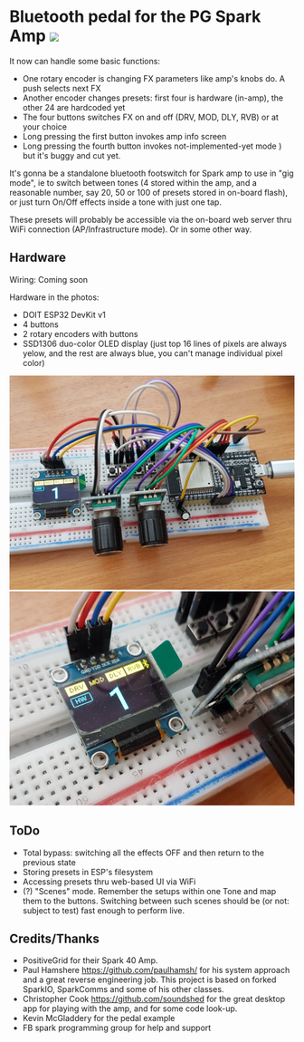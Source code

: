 # Bluetooth pedal for the PG Spark Amp ![](https://www.travis-ci.com/copych/BT_Spark_pedal.svg?branch=master)
It now can handle some basic functions:
* One rotary encoder is changing FX parameters like amp's knobs do. A push selects next FX
* Another encoder changes presets: first four is hardware (in-amp), the other 24 are hardcoded yet
* The four buttons switches FX on and off (DRV, MOD, DLY, RVB) or at your choice
* Long pressing the first button invokes amp info screen
* Long pressing the fourth button invokes not-implemented-yet mode ) 
but it's buggy and cut yet.

It's gonna be a standalone bluetooth footswitch for Spark amp to use in "gig mode", ie to switch between tones (4 stored within the amp, and a reasonable number, say 20, 50 or 100 of presets stored in on-board flash), or just turn On/Off effects inside a tone with just one tap.

These presets will probably be accessible via the on-board web server thru WiFi connection (AP/Infrastructure mode). Or in some other way.

## Hardware

Wiring: Coming soon

Hardware in the photos:
* DOIT ESP32 DevKit v1
* 4 buttons
* 2 rotary encoders with buttons
* SSD1306 duo-color OLED display (just top 16 lines of pixels are always yelow, and the rest are always blue, you can't manage individual pixel color)

![](/images/2021-05-09%2018-23-49.JPG)
![](/images/2021-05-09%2018-24-17.JPG)

## ToDo

* Total bypass: switching all the effects OFF and then return to the previous state
* Storing presets in ESP's filesystem
* Accessing presets thru web-based UI via WiFi
* (?) "Scenes" mode. Remember the setups within one Tone and map them to the buttons. Switching between such scenes should be (or not: subject to test) fast enough to perform live.


## Credits/Thanks
* PositiveGrid for their Spark 40 Amp.
* Paul Hamshere https://github.com/paulhamsh/ for his system approach and a great reverse engineering job. This project is based on forked SparkIO, SparkComms and some of his other classes.
* Christopher Cook https://github.com/soundshed for the great desktop app for playing with the amp, and for some code look-up.
* Kevin McGladdery for the pedal example
* FB spark programming group for help and support
